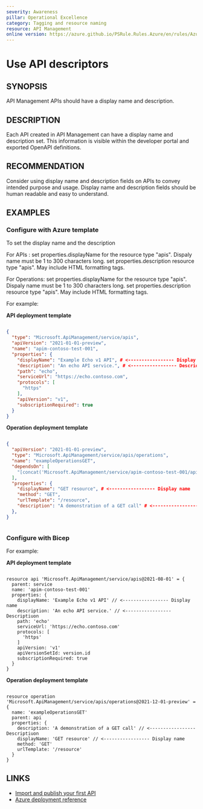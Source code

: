 ```yaml
---
severity: Awareness
pillar: Operational Excellence
category: Tagging and resource naming
resource: API Management
online version: https://azure.github.io/PSRule.Rules.Azure/en/rules/Azure.APIM.APIDescriptors/
---
```


# Use API descriptors

## SYNOPSIS

API Management APIs should have a display name and description.

## DESCRIPTION

Each API created in API Management can have a display name and description set.
This information is visible within the developer portal and exported OpenAPI definitions.

## RECOMMENDATION

Consider using display name and description fields on APIs to convey intended purpose and usage.
Display name and description fields should be human readable and easy to understand.

## EXAMPLES

### Configure with Azure template

To set the display name and the description

For APIs :
set properties.displayName	for the resource type "apis". Dispaly name must be 1 to 300 characters long.
set	properties.description resource type "apis". May include HTML formatting tags.

For Operations:
set properties.displayName	for the resource type "apis". Dispaly name must be 1 to 300 characters long.
set	properties.description resource type "apis". May include HTML formatting tags.

For example:

**API deployment template**

```json

{
  "type": "Microsoft.ApiManagement/service/apis",
  "apiVersion": "2021-01-01-preview",
  "name": "apim-contoso-test-001",
  "properties": {
    "displayName": "Example Echo v1 API", # <----------------- Display name
    "description": "An echo API service.", # <----------------- Descriotion 
    "path": "echo",
    "serviceUrl": "https://echo.contoso.com",
    "protocols": [
      "https"
    ],
    "apiVersion": "v1",
    "subscriptionRequired": true
  }
}

```
**Operation deployment template**

```json

{
  "apiVersion": "2021-01-01-preview",
  "type": "Microsoft.ApiManagement/service/apis/operations",
  "name": "exampleOperationsGET",
  "dependsOn": [
    "[concat('Microsoft.ApiManagement/service/apim-contoso-test-001/apis/echo')]"
  ],
  "properties": {
    "displayName": "GET resource", # <----------------- Display name
    "method": "GET", 
    "urlTemplate": "/resource",
    "description": "A demonstration of a GET call" # <----------------- Description
  },
}



```
### Configure with Bicep


For example:

**API deployment template**

```bicep

resource api 'Microsoft.ApiManagement/service/apis@2021-08-01' = {
  parent: service
  name: 'apim-contoso-test-001'
  properties: {
    displayName: 'Example Echo v1 API' // <----------------- Display name
    description: 'An echo API service.' // <----------------- Descriptiuon
    path: 'echo'
    serviceUrl: 'https://echo.contoso.com'
    protocols: [
      'https'
    ]
    apiVersion: 'v1'
    apiVersionSetId: version.id
    subscriptionRequired: true
  }
}

```

**Operation deployment template**

```bicep

resource operation 'Microsoft.ApiManagement/service/apis/operations@2021-12-01-preview' = {
  name: 'exampleOperationsGET'
  parent: api
  properties: {
    description: 'A demonstration of a GET call' // <----------------- Descriptiuon
    displayName: 'GET resource' // <----------------- Display name
    method: 'GET'
    urlTemplate: '/resource'
  }
}

```



## LINKS

- [Import and publish your first API](https://docs.microsoft.com/azure/api-management/import-and-publish)
- [Azure deployment reference](https://docs.microsoft.com/azure/templates/microsoft.apimanagement/service/apis#ApiCreateOrUpdateProperties)
